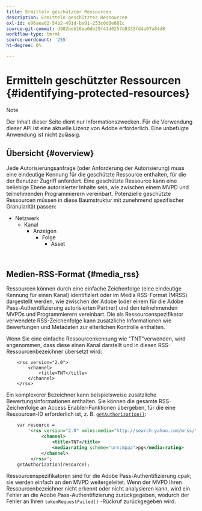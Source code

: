 ```yaml
---
title: Ermitteln geschützter Ressourcen
description: Ermitteln geschützter Ressourcen
exl-id: e96aea02-54b2-491d-ba91-253c0d0e681c
source-git-commit: d982beb16ea0db29f41d0257d8332fd4a07a84d8
workflow-type: tm+mt
source-wordcount: '255'
ht-degree: 0%

---
```


# Ermitteln geschützter Ressourcen {#identifying-protected-resources}

>[!NOTE]
>
>Der Inhalt dieser Seite dient nur Informationszwecken. Für die Verwendung dieser API ist eine aktuelle Lizenz von Adobe erforderlich. Eine unbefugte Anwendung ist nicht zulässig.

## Übersicht {#overview}

Jede Autorisierungsanfrage (oder Anforderung der Autorisierung) muss eine eindeutige Kennung für die geschützte Ressource enthalten, für die der Benutzer Zugriff anfordert. Eine geschützte Ressource kann eine beliebige Ebene autorisierter Inhalte sein, wie zwischen einem MVPD und teilnehmenden Programmierern vereinbart. Potenzielle geschützte Ressourcen müssen in diese Baumstruktur mit zunehmend spezifischer Granularität passen:

- Netzwerk
   - Kanal
      - Anzeigen
         - Folge
            - Asset

</br>

## Medien-RSS-Format {#media_rss}

Ressourcen können durch eine einfache Zeichenfolge (eine eindeutige Kennung für einen Kanal) identifiziert oder im Media RSS-Format (MRSS) dargestellt werden, wie zwischen der Adobe (oder einem für die Adobe Pass-Authentifizierung autorisierten Partner) und den teilnehmenden MVPDs und Programmierern vereinbart. Die als Ressourcenspezifikator verwendete RSS-Zeichenfolge kann zusätzliche Informationen wie Bewertungen und Metadaten zur elterlichen Kontrolle enthalten.


Wenn Sie eine einfache Ressourcenkennung wie &quot;TNT&quot;verwenden, wird angenommen, dass diese einen Kanal darstellt und in diesen RSS-Ressourcenbezeichner übersetzt wird:

```RSS
    <rss version="2.0"> 
        <channel>
            <title>TNT</title>
        </channel>
    </rss>
```


Ein komplexerer Bezeichner kann beispielsweise zusätzliche Bewertungsinformationen enthalten. Sie können die gesamte RSS-Zeichenfolge an Access Enabler-Funktionen übergeben, für die eine Ressourcen-ID erforderlich ist, z. B. [`getAuthorization()`](/help/authentication/integration-guide-programmers/legacy/rest-api-v1/rest-api-reference.md):

```rss
    var resource = 
        '<rss version="2.0" xmlns:media="http://search.yahoo.com/mrss/"> 
             <channel>
                 <title>TNT</title>
                 <media:rating scheme="urn:mpaa">pg</media:rating>
             </channel>
         </rss>'; 
    getAuthorization(resource);
```

Ressourcenspezifikatoren sind für die Adobe Pass-Authentifizierung opak; sie werden einfach an den MVPD weitergeleitet. Wenn der MVPD Ihren Ressourcenbezeichner nicht erkennt oder nicht analysieren kann, wird ein Fehler an die Adobe Pass-Authentifizierung zurückgegeben, wodurch der Fehler an Ihren `tokenRequestFailed()` -Rückruf zurückgegeben wird.

<!--
## Related Information {#related}

-  User Metadata
-  Preflight Authorization
-->
